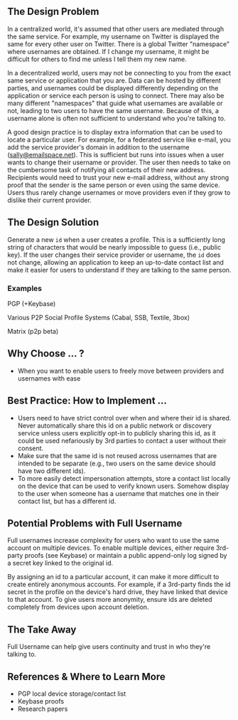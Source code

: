 ## The Design Problem

In a centralized world, it's assumed that other users are mediated through the
same service. For example, my username on Twitter is displayed the same for
every other user on Twitter. There is a global Twitter "namespace" where
usernames are obtained. If I change my username, it might be difficult for
others to find me unless I tell them my new name.

In a decentralized world, users may not be connecting to you from the exact
same service or application that you are. Data can be hosted by different
parties, and usernames could be displayed differently depending on the
application or service each person is using to connect. There may also be many
different "namespaces" that guide what usernames are available or not, leading
to two users to have the same username. Because of this, a username alone is
often not sufficient to understand who you're talking to.

A good design practice is to display extra information that can be used to
locate a particular user. For example, for a federated service like e-mail, you
add the service provider's domain in addition to the username
(sally@emailspace.net). This is sufficient but runs into issues when a user
wants to change their username or provider. The user then needs to take on the
cumbersome task of notifying all contacts of their new address. Recipients
would need to trust your new e-mail address, without any strong proof that the
sender is the same person or even using the same device. Users thus rarely
change usernames or move providers even if they grow to dislike their current
provider.

## The Design Solution

Generate a new `id` when a user creates a profile. This is a sufficiently long
string of characters that would be nearly impossible to guess (i.e., public
key). If the user changes their service provider or
username, the `id` does not change, allowing an application to keep an
up-to-date contact list and make it easier for users to understand if they are
talking to the same person.

### Examples

PGP (+Keybase)

Various P2P Social Profile Systems (Cabal, SSB, Textile, 3box)

Matrix (p2p beta)

## Why Choose ... ?

- When you want to enable users to freely move between providers and usernames
  with ease

## Best Practice: How to Implement ...

- Users need to have strict control over when and where their id is shared.
  Never automatically share this id on a public network or discovery service
unless users explicitly opt-in to publicly sharing this id, as it could be used
nefariously by 3rd parties to contact a user without their consent.
- Make sure that the same id is not reused across usernames that are intended
  to be separate (e.g., two users on the same device should have two different
ids).
- To more easily detect impersonation attempts, store a contact list locally on
  the device that can be used to verify known users. Somehow display to the
user when someone has a username that matches one in their contact list, but
has a different id.

## Potential Problems with Full Username

Full usernames increase complexity for users who want to use the same account
on multiple devices. To enable multiple devices, either require 3rd-party
proofs (see Keybase) or maintain a public append-only log signed by a secret
key linked to the original id. 

By assigning an id to a particular account, it can make it more difficult to
create entirely anonymous accounts. For example, if a 3rd-party finds the id
secret in the profile on the device's hard drive, they have linked that device
to that account. To give users more anonymity, ensure ids are deleted
completely from devices upon account deletion.

## The Take Away

Full Username can help give users continuity and trust in who they're talking
to.

## References & Where to Learn More

- PGP local device storage/contact list
- Keybase proofs
- Research papers
